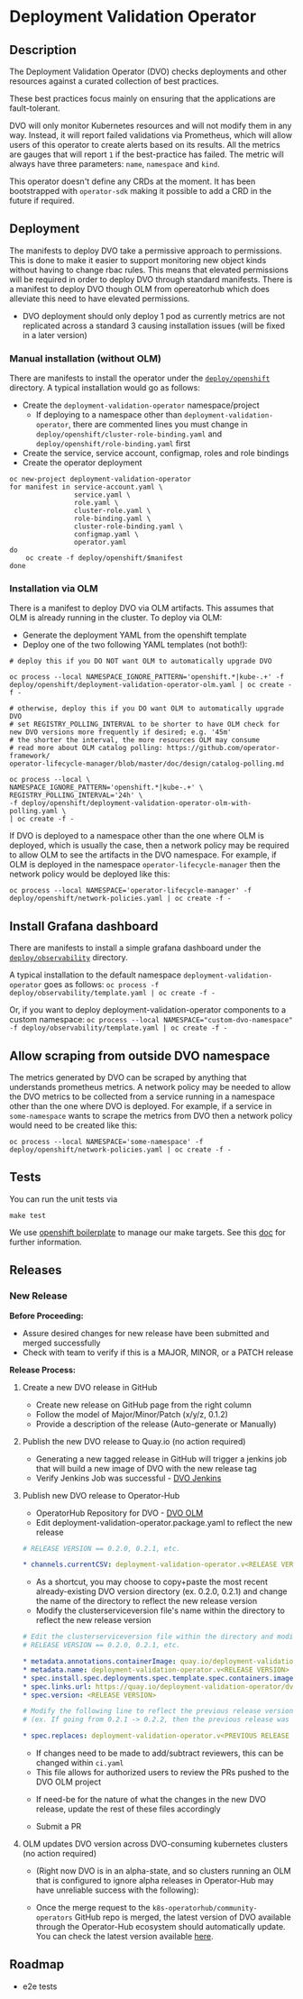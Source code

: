 # Deployment Validation Operator

## Description

The Deployment Validation Operator (DVO) checks deployments and other resources against a curated collection of best practices.

These best practices focus mainly on ensuring that the applications are fault-tolerant.

DVO will only monitor Kubernetes resources and will not modify them in any way. Instead, it will report failed validations via Prometheus, which will allow users of this operator to create alerts based on its results. All the metrics are gauges that will report `1` if the best-practice has failed. The metric will always have three parameters: `name`, `namespace` and `kind`.

This operator doesn't define any CRDs at the moment. It has been bootstrapped with `operator-sdk` making it possible to add a CRD in the future if required.

## Deployment

The manifests to deploy DVO take a permissive approach to permissions.  This is done to make it easier to support monitoring new object kinds without having to change rbac rules.  This means that elevated permissions will be required in order to deploy DVO through standard manifests.  There is a manifest to deploy DVO though OLM from opereatorhub which does alleviate this need to have elevated permissions.

* DVO deployment should only deploy 1 pod as currently metrics are not replicated across a standard 3 causing installation issues (will be fixed in a later version)

### Manual installation (without OLM)

There are manifests to install the operator under the [`deploy/openshift`](deploy/openshift) directory. A typical installation would go as follows:

* Create the `deployment-validation-operator` namespace/project
    * If deploying to a namespace other than `deployment-validation-operator`, there are commented lines you must change in `deploy/openshift/cluster-role-binding.yaml` and `deploy/openshift/role-binding.yaml` first
* Create the service, service account, configmap, roles and role bindings
* Create the operator deployment

```
oc new-project deployment-validation-operator
for manifest in service-account.yaml \
                service.yaml \
                role.yaml \
                cluster-role.yaml \
                role-binding.yaml \
                cluster-role-binding.yaml \
                configmap.yaml \
                operator.yaml
do
    oc create -f deploy/openshift/$manifest
done
```

### Installation via OLM

There is a manifest to deploy DVO via OLM artifacts.  This assumes that OLM is already running in the cluster.  To deploy via OLM:

* Generate the deployment YAML from the openshift template
* Deploy one of the two following YAML templates (not both!):

```
# deploy this if you DO NOT want OLM to automatically upgrade DVO

oc process --local NAMESPACE_IGNORE_PATTERN='openshift.*|kube-.+' -f deploy/openshift/deployment-validation-operator-olm.yaml | oc create -f -
```

```
# otherwise, deploy this if you DO want OLM to automatically upgrade DVO
# set REGISTRY_POLLING_INTERVAL to be shorter to have OLM check for new DVO versions more frequently if desired; e.g. '45m'
# the shorter the interval, the more resources OLM may consume
# read more about OLM catalog polling: https://github.com/operator-framework/
operator-lifecycle-manager/blob/master/doc/design/catalog-polling.md

oc process --local \
NAMESPACE_IGNORE_PATTERN='openshift.*|kube-.+' \
REGISTRY_POLLING_INTERVAL='24h' \
-f deploy/openshift/deployment-validation-operator-olm-with-polling.yaml \
| oc create -f -
```

If DVO is deployed to a namespace other than the one where OLM is deployed, which is usually the case, then a network policy may be required to allow OLM to see the artifacts in the DVO namespace.  For example, if OLM is deployed in the namespace `operator-lifecycle-manager` then the network policy would be deployed like this:

```
oc process --local NAMESPACE='operator-lifecycle-manager' -f deploy/openshift/network-policies.yaml | oc create -f -
```

## Install Grafana dashboard

There are manifests to install a simple grafana dashboard under the [`deploy/observability`](deploy/observability) directory.

A typical installation to the default namespace `deployment-validation-operator` goes as follows:
`oc process -f deploy/observability/template.yaml | oc create -f -`

Or, if you want to deploy deployment-validation-operator components to a custom namespace:
`oc process --local NAMESPACE="custom-dvo-namespace" -f deploy/observability/template.yaml | oc create -f -`

## Allow scraping from outside DVO namespace

The metrics generated by DVO can be scraped by anything that understands prometheus metrics.  A network policy may be needed to allow the DVO metrics to be collected from a service running in a namespace other than the one where DVO is deployed.  For example, if a service in `some-namespace` wants to scrape the metrics from DVO then a network policy would need to be created like this:

```
oc process --local NAMESPACE='some-namespace' -f deploy/openshift/network-policies.yaml | oc create -f -
```

## Tests

You can run the unit tests via

```
make test
```

We use [openshift boilerplate](https://github.com/openshift/boilerplate) to manage our make targets. See this [doc](https://github.com/openshift/boilerplate/blob/master/boilerplate/openshift/golang-osd-operator/README.md) for further information.


## Releases

### New Release

**Before Proceeding:** 
* Assure desired changes for new release have been submitted and merged successfully
* Check with team to verify if this is a MAJOR, MINOR, or a PATCH release

**Release Process:**
1. Create a new DVO release in GitHub 
    
    - Create new release on GitHub page from the right column
    - Follow the model of Major/Minor/Patch (x/y/z, 0.1.2) 
    - Provide a description of the release (Auto-generate or Manually)

2. Publish the new DVO release to Quay.io (no action required) 
    
    - Generating a new tagged release in GitHub will trigger a jenkins job that will build a new image of DVO with the new release tag
    - Verify Jenkins Job was successful - [DVO Jenkins](https://ci.int.devshift.net/view/deployment-validation-operator/job/app-sre-deployment-validation-operator-gh-build-tag/)

3. Publish new DVO release to Operator-Hub

    - OperatorHub Repository for DVO - [DVO OLM](https://github.com/k8s-operatorhub/community-operators/tree/main/operators/deployment-validation-operator)
    - Edit deployment-validation-operator.package.yaml to reflect the new release
    
    ```yaml
    # RELEASE VERSION == 0.2.0, 0.2.1, etc.
    
    * channels.currentCSV: deployment-validation-operator.v<RELEASE VERSION>
    ```
    
    - As a shortcut, you may choose to copy+paste the most recent already-existing DVO version directory (ex. 0.2.0, 0.2.1) and change the name of the directory to reflect the new release version
    - Modify the clusterserviceversion file's name within the directory to reflect the new release version
    
    ```yaml
    # Edit the clusterserviceversion file within the directory and modify the following lines to reflect the new release
    # RELEASE VERSION == 0.2.0, 0.2.1, etc.

    * metadata.annotations.containerImage: quay.io/deployment-validation-operator/dv-operator:<RELEASE VERSION>
    * metadata.name: deployment-validation-operator.v<RELEASE VERSION>
    * spec.install.spec.deployments.spec.template.spec.containers.image: quay.io/deployment-validation-operator/dv-operator:<RELEASE VERSION>
    * spec.links.url: https://quay.io/deployment-validation-operator/dv-operator:<RELEASE VERSION>
    * spec.version: <RELEASE VERSION>

    # Modify the following line to reflect the previous release version for upgrade purposes 
    # (ex. If going from 0.2.1 -> 0.2.2, then the previous release was 0.2.1)

    * spec.replaces: deployment-validation-operator.v<PREVIOUS RELEASE VERSION>
    ```

    - If changes need to be made to add/subtract reviewers, this can be changed within `ci.yaml`
    * This file allows for authorized users to review the PRs pushed to the DVO OLM project

    - If need-be for the nature of what the changes in the new DVO release, update the rest of these files accordingly

    - Submit a PR

4. OLM updates DVO version across DVO-consuming kubernetes clusters (no action required)

    - (Right now DVO is in an alpha-state, and so clusters running an OLM that is configured to ignore alpha releases in Operator-Hub may have unreliable success with the following):

    - Once the merge request to the `k8s-operatorhub/community-operators` GitHub repo is merged, the latest version of DVO available through the Operator-Hub ecosystem should automatically update. You can check the latest version available [here](https://operatorhub.io/operator/deployment-validation-operator).


## Roadmap

- e2e tests
